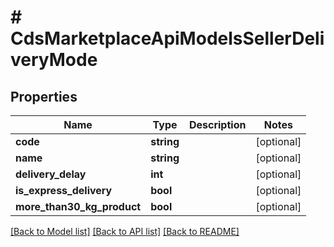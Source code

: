 # # CdsMarketplaceApiModelsSellerDeliveryMode

## Properties

Name | Type | Description | Notes
------------ | ------------- | ------------- | -------------
**code** | **string** |  | [optional]
**name** | **string** |  | [optional]
**delivery_delay** | **int** |  | [optional]
**is_express_delivery** | **bool** |  | [optional]
**more_than30_kg_product** | **bool** |  | [optional]

[[Back to Model list]](../../README.md#models) [[Back to API list]](../../README.md#endpoints) [[Back to README]](../../README.md)
